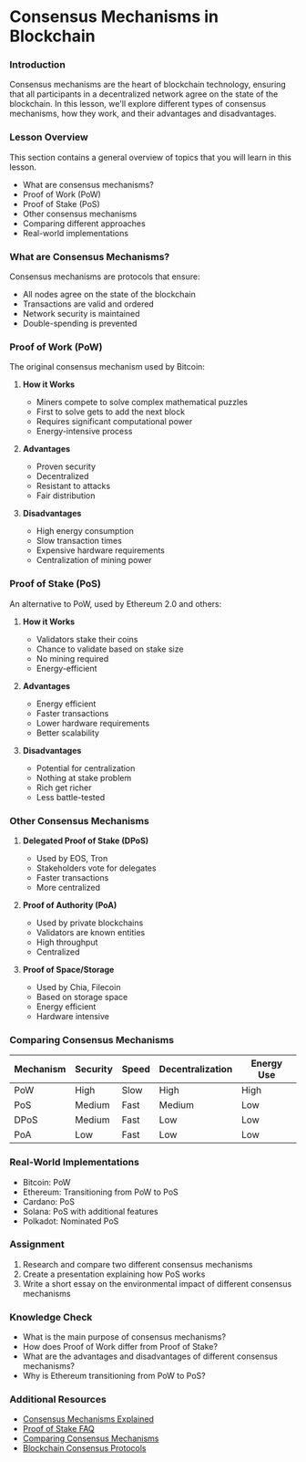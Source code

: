 <!-- ---
: 6
--- -->

# Consensus Mechanisms in Blockchain

### Introduction

Consensus mechanisms are the heart of blockchain technology, ensuring that all participants in a decentralized network agree on the state of the blockchain. In this lesson, we'll explore different types of consensus mechanisms, how they work, and their advantages and disadvantages.

### Lesson Overview

This section contains a general overview of topics that you will learn in this lesson.

- What are consensus mechanisms?
- Proof of Work (PoW)
- Proof of Stake (PoS)
- Other consensus mechanisms
- Comparing different approaches
- Real-world implementations

### What are Consensus Mechanisms?

Consensus mechanisms are protocols that ensure:
- All nodes agree on the state of the blockchain
- Transactions are valid and ordered
- Network security is maintained
- Double-spending is prevented

### Proof of Work (PoW)

The original consensus mechanism used by Bitcoin:

1. **How it Works**
   - Miners compete to solve complex mathematical puzzles
   - First to solve gets to add the next block
   - Requires significant computational power
   - Energy-intensive process

2. **Advantages**
   - Proven security
   - Decentralized
   - Resistant to attacks
   - Fair distribution

3. **Disadvantages**
   - High energy consumption
   - Slow transaction times
   - Expensive hardware requirements
   - Centralization of mining power

### Proof of Stake (PoS)

An alternative to PoW, used by Ethereum 2.0 and others:

1. **How it Works**
   - Validators stake their coins
   - Chance to validate based on stake size
   - No mining required
   - Energy-efficient

2. **Advantages**
   - Energy efficient
   - Faster transactions
   - Lower hardware requirements
   - Better scalability

3. **Disadvantages**
   - Potential for centralization
   - Nothing at stake problem
   - Rich get richer
   - Less battle-tested

### Other Consensus Mechanisms

1. **Delegated Proof of Stake (DPoS)**
   - Used by EOS, Tron
   - Stakeholders vote for delegates
   - Faster transactions
   - More centralized

2. **Proof of Authority (PoA)**
   - Used by private blockchains
   - Validators are known entities
   - High throughput
   - Centralized

3. **Proof of Space/Storage**
   - Used by Chia, Filecoin
   - Based on storage space
   - Energy efficient
   - Hardware intensive

### Comparing Consensus Mechanisms

| Mechanism | Security | Speed | Decentralization | Energy Use |
|-----------|----------|-------|------------------|------------|
| PoW       | High     | Slow  | High             | High       |
| PoS       | Medium   | Fast  | Medium           | Low        |
| DPoS      | Medium   | Fast  | Low              | Low        |
| PoA       | Low      | Fast  | Low              | Low        |

### Real-World Implementations

- Bitcoin: PoW
- Ethereum: Transitioning from PoW to PoS
- Cardano: PoS
- Solana: PoS with additional features
- Polkadot: Nominated PoS

### Assignment

<div class="lesson-content__panel" markdown="1">

1. Research and compare two different consensus mechanisms
2. Create a presentation explaining how PoS works
3. Write a short essay on the environmental impact of different consensus mechanisms

</div>

### Knowledge Check

- What is the main purpose of consensus mechanisms?
- How does Proof of Work differ from Proof of Stake?
- What are the advantages and disadvantages of different consensus mechanisms?
- Why is Ethereum transitioning from PoW to PoS?

### Additional Resources

- [Consensus Mechanisms Explained](https://ethereum.org/en/developers/docs/consensus-mechanisms/)
- [Proof of Stake FAQ](https://vitalik.ca/general/2017/12/31/pos_faq.html)
- [Comparing Consensus Mechanisms](https://academy.binance.com/en/articles/consensus-mechanisms-explained)
- [Blockchain Consensus Protocols](https://www.blockchain-council.org/blockchain/blockchain-consensus-protocols/) 